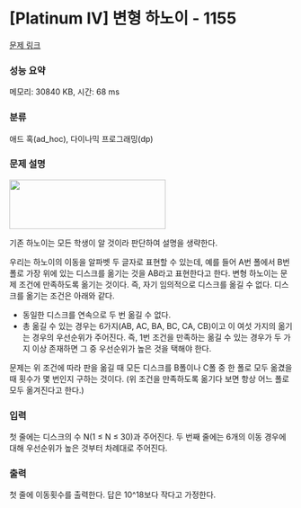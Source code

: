 # [Platinum IV] 변형 하노이 - 1155 

[문제 링크](https://www.acmicpc.net/problem/1155) 

### 성능 요약

메모리: 30840 KB, 시간: 68 ms

### 분류

애드 혹(ad_hoc), 다이나믹 프로그래밍(dp)

### 문제 설명

<p><img alt="" height="88" src="https://www.acmicpc.net/upload/201003/hahah.jpg" width="278"></p>

<p>기존 하노이는 모든 학생이 알 것이라 판단하여 설명을 생략한다.</p>

<p>우리는 하노이의 이동을 알파벳 두 글자로 표현할 수 있는데, 예를 들어 A번 폴에서 B번 폴로 가장 위에 있는 디스크를 옮기는 것을 AB라고 표현한다고 한다. 변형 하노이는 문제 조건에 만족하도록 옮기는 것이다. 즉, 자기 임의적으로 디스크를 옮길 수 없다. 디스크를 옮기는 조건은 아래와 같다.</p>

<ul>
	<li>동일한 디스크를 연속으로 두 번 옮길 수 없다.</li>
	<li>총 옮길 수 있는 경우는 6가지(AB, AC, BA, BC, CA, CB)이고 이 여섯 가지의 옮기는 경우의 우선순위가 주어진다. 즉, 1번 조건을 만족하는 옮길 수 있는 경우가 두 가지 이상 존재하면 그 중 우선순위가 높은 것을 택해야 한다.</li>
</ul>

<p>문제는 위 조건에 따라 판을 옮길 때 모든 디스크를 B폴이나 C폴 중 한 폴로 모두 옮겼을 때 횟수가 몇 번인지 구하는 것이다. (위 조건을 만족하도록 옮기다 보면 항상 어느 폴로 모두 옮겨진다고 한다.)</p>

### 입력 

 <p>첫 줄에는 디스크의 수 N(1 ≤ N ≤ 30)과 주어진다. 두 번째 줄에는 6개의 이동 경우에 대해 우선순위가 높은 것부터 차례대로 주어진다.</p>

### 출력 

 <p>첫 줄에 이동횟수를 출력한다. 답은 10^18보다 작다고 가정한다.</p>


